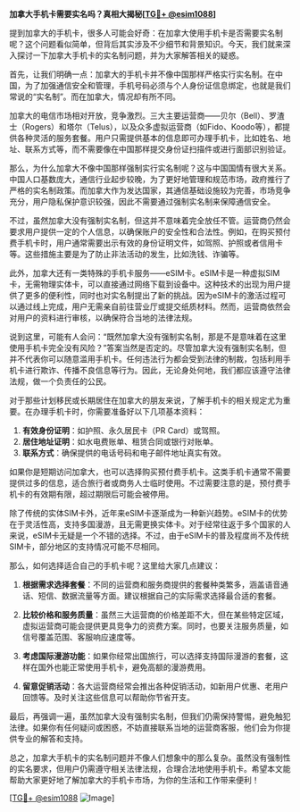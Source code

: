 **加拿大手机卡需要实名吗？真相大揭秘[[TG💪+ @esim1088](https://t.me/s/esim1088)]**

提到加拿大的手机卡，很多人可能会好奇：在加拿大使用手机卡是否需要实名制呢？这个问题看似简单，但背后其实涉及不少细节和背景知识。今天，我们就来深入探讨一下加拿大手机卡的实名制问题，并为大家解答相关的疑惑。

首先，让我们明确一点：加拿大的手机卡并不像中国那样严格实行实名制。在中国，为了加强通信安全和管理，手机号码必须与个人身份证信息绑定，也就是我们常说的“实名制”。而在加拿大，情况却有所不同。

加拿大的电信市场相对开放，竞争激烈。三大主要运营商——贝尔（Bell）、罗渣士（Rogers）和塔尔（Telus），以及众多虚拟运营商（如Fido、Koodo等），都提供各种灵活的服务套餐。用户只需提供基本的信息即可办理手机卡，比如姓名、地址、联系方式等，而不需要像在中国那样提交身份证扫描件或进行面部识别验证。

那么，为什么加拿大不像中国那样强制实行实名制呢？这与中国国情有很大关系。中国人口基数庞大，通信行业起步较晚，为了更好地管理和规范市场，政府推行了严格的实名制政策。而加拿大作为发达国家，其通信基础设施较为完善，市场竞争充分，用户隐私保护意识较强，因此不需要通过强制实名制来保障通信安全。

不过，虽然加拿大没有强制实名制，但这并不意味着完全放任不管。运营商仍然会要求用户提供一定的个人信息，以确保账户的安全性和合法性。例如，在购买预付费手机卡时，用户通常需要出示有效的身份证明文件，如驾照、护照或者信用卡等。这些措施主要是为了防止非法活动的发生，比如洗钱、诈骗等。

此外，加拿大还有一类特殊的手机卡服务——eSIM卡。eSIM卡是一种虚拟SIM卡，无需物理实体卡，可以直接通过网络下载到设备中。这种技术的出现为用户提供了更多的便利性，同时也对实名制提出了新的挑战。因为eSIM卡的激活过程可以通过线上完成，用户无需亲自前往营业厅或提交纸质材料。然而，运营商依然会对用户的资料进行审核，以确保符合当地的法律法规。

说到这里，可能有人会问：“既然加拿大没有强制实名制，那是不是意味着在这里使用手机卡完全没有风险？”答案当然是否定的。尽管加拿大没有强制实名制，但并不代表你可以随意滥用手机卡。任何违法行为都会受到法律的制裁，包括利用手机卡进行欺诈、传播不良信息等行为。因此，无论身处何地，我们都应该遵守法律法规，做一个负责任的公民。

对于那些计划移民或长期居住在加拿大的朋友来说，了解手机卡的相关规定尤为重要。在办理手机卡时，你需要准备好以下几项基本资料：

1. **有效身份证明**：如护照、永久居民卡（PR Card）或驾照。
2. **居住地址证明**：如水电费账单、租赁合同或银行对账单。
3. **联系方式**：确保提供的电话号码和电子邮件地址真实有效。

如果你是短期访问加拿大，也可以选择购买预付费手机卡。这类手机卡通常不需要提供过多的信息，适合旅行者或商务人士临时使用。不过需要注意的是，预付费手机卡的有效期有限，超过期限后可能会被停用。

除了传统的实体SIM卡外，近年来eSIM卡逐渐成为一种新兴趋势。eSIM卡的优势在于灵活性高，支持多国漫游，且无需更换实体卡。对于经常往返于多个国家的人来说，eSIM卡无疑是一个不错的选择。不过，由于eSIM卡的普及程度尚不及传统SIM卡，部分地区的支持情况可能不尽相同。

那么，如何选择适合自己的手机卡呢？这里给大家几点建议：

1. **根据需求选择套餐**：不同的运营商和服务商提供的套餐种类繁多，涵盖语音通话、短信、数据流量等方面。建议根据自己的实际需求选择最合适的套餐。
   
2. **比较价格和服务质量**：虽然三大运营商的价格差距不大，但在某些特定区域，虚拟运营商可能会提供更具竞争力的资费方案。同时，也要关注服务质量，如信号覆盖范围、客服响应速度等。

3. **考虑国际漫游功能**：如果你经常出国旅行，可以选择支持国际漫游的套餐，这样在国外也能正常使用手机卡，避免高额的漫游费用。

4. **留意促销活动**：各大运营商经常会推出各种促销活动，如新用户优惠、老用户回馈等。及时关注这些信息可以帮助你节省开支。

最后，再强调一遍，虽然加拿大没有强制实名制，但我们仍需保持警惕，避免触犯法律。如果你有任何疑问或困惑，不妨直接联系当地的运营商客服，他们会为你提供专业的解答和支持。

总之，加拿大手机卡的实名制问题并不像人们想象中的那么复杂。虽然没有强制性的实名要求，但用户仍需遵守相关法律法规，合理合法地使用手机卡。希望本文能帮助大家更好地了解加拿大的手机卡市场，为你的生活和工作带来便利！

[[TG💪+ @esim1088](https://t.me/s/esim1088) ![Image](https://i.postimg.cc/4NQfJmqS/Snipaste-2025-05-13-00-14-12.png)]